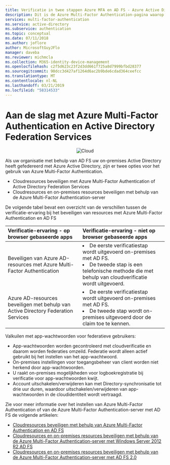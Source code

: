 ```yaml
---
title: Verificatie in twee stappen Azure MFA en AD FS - Azure Active Directory
description: Dit is de Azure Multi-Factor Authentication-pagina waarop wordt beschreven hoe u met Azure MFA en AD FS aan de slag kunt gaan.
services: multi-factor-authentication
ms.service: active-directory
ms.subservice: authentication
ms.topic: conceptual
ms.date: 07/11/2018
ms.author: joflore
author: MicrosoftGuyJFlo
manager: daveba
ms.reviewer: michmcla
ms.collection: M365-identity-device-management
ms.openlocfilehash: c2f5d623c23f2d3dd661f725a8d7999bfbd28377
ms.sourcegitcommit: 90dcc3d427af1264d6ac2b9bde6cdad364ceefcc
ms.translationtype: MT
ms.contentlocale: nl-NL
ms.lasthandoff: 03/21/2019
ms.locfileid: "58314533"
---
```

# <a name="getting-started-with-azure-multi-factor-authentication-and-active-directory-federation-services"></a>Aan de slag met Azure Multi-Factor Authentication en Active Directory Federation Services

<center>

![Cloud](./media/multi-factor-authentication-get-started-adfs/adfs.png)</center>

Als uw organisatie met behulp van AD FS uw on-premises Active Directory heeft gefedereerd met Azure Active Directory, zijn er twee opties voor het gebruik van Azure Multi-Factor Authentication.

* Cloudresources beveiligen met Azure Multi-Factor Authentication of Active Directory Federation Services
* Cloudresources en on-premises resources beveiligen met behulp van de Azure Multi-Factor Authentication-server

De volgende tabel bevat een overzicht van de verschillen tussen de verificatie-ervaring bij het beveiligen van resources met Azure Multi-Factor Authentication en AD FS

| Verificatie-ervaring - op browser gebaseerde apps | Verificatie-ervaring - niet op browser gebaseerde apps |
|:--- |:--- |
| Beveiligen van Azure AD-resources met Azure Multi-Factor Authentication |<li>De eerste verificatiestap wordt uitgevoerd on-premises met AD FS.</li> <li>De tweede stap is een telefonische methode die met behulp van cloudverificatie wordt uitgevoerd.</li> |
| Azure AD-resources beveiligen met behulp van Active Directory Federation Services |<li>De eerste verificatiestap wordt uitgevoerd on-premises met AD FS.</li><li>De tweede stap wordt on-premises uitgevoerd door de claim toe te kennen.</li> |

Valkuilen met app-wachtwoorden voor federatieve gebruikers:

* App-wachtwoorden worden gecontroleerd met cloudverificatie en daarom worden federaties omzeild. Federatie wordt alleen actief gebruikt bij het instellen van het app-wachtwoord.
* On-premises instellingen voor toegangsbeheer van client worden niet herkend door app-wachtwoorden.
* U raakt on-premises mogelijkheden voor logboekregistratie bij verificatie voor app-wachtwoorden kwijt.
* Account uitschakelen/verwijderen kan met Directory-synchronisatie tot drie uur duren, waardoor uitschakelen/verwijderen van app-wachtwoorden in de cloudidentiteit wordt vertraagd.

Zie voor meer informatie over het instellen van Azure Multi-Factor Authentication of van de Azure Multi-Factor Authentication-server met AD FS de volgende artikelen:

* [Cloudresources beveiligen met behulp van Azure Multi-Factor Authentication en AD FS](howto-mfa-adfs.md)
* [Cloudresources en on-premises resources beveiligen met behulp van de Azure Multi-Factor Authentication-server met Windows Server 2012 R2 AD FS](howto-mfaserver-adfs-2012.md)
* [Cloudresources en on-premises resources beveiligen met behulp van de Azure Multi-Factor Authentication-server met AD FS 2.0](howto-mfaserver-adfs-2.md)

